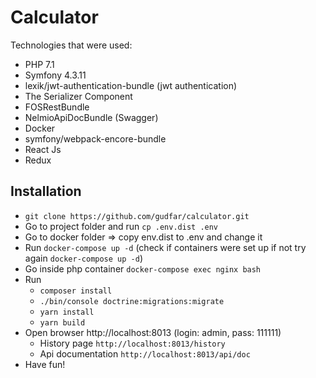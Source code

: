 Calculator
===============================

Technologies that were used:

* PHP 7.1
* Symfony 4.3.11
* lexik/jwt-authentication-bundle (jwt authentication)
* The Serializer Component
* FOSRestBundle
* NelmioApiDocBundle (Swagger)
* Docker
* symfony/webpack-encore-bundle
* React Js
* Redux


Installation
------------

* `git clone https://github.com/gudfar/calculator.git`
*  Go to project folder and run `cp .env.dist .env`
*  Go to docker folder => copy env.dist to .env and change it
*  Run `docker-compose up -d` (check if containers were set up if not try again `docker-compose up -d`)
*  Go inside php container `docker-compose exec nginx bash`
*  Run 
   + `composer install`
   + `./bin/console doctrine:migrations:migrate`
   + `yarn install`
   + `yarn build`
* Open browser http://localhost:8013 (login: admin, pass: 111111)
   + History page `http://localhost:8013/history`
   + Api documentation `http://localhost:8013/api/doc`
* Have fun!
